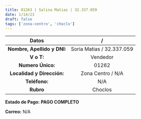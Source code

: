 ```yaml
---
title: 01263 | Salina Matias | 32.337.059
date: 1/14/23
draft: false
tags: ['zona-centro', 'choclo']
---
```


|          **Datos**          |             /             |
|:---------------------------:|:-------------------------:|
| **Nombre, Apellido y DNI:** | Soria Matias / 32.337.059 |
|          **V o T:**         |          Vendedor         |
|      **Numero Único:**      |           01262           |
|  **Localidad y Dirección:** |     Zona Centro / N/A     |
|        **Teléfono:**        |            N/A            |
|          **Rubro**          |          Choclos          |

**Estado de Pago:** **PAGO COMPLETO**

**Correo:** N/A
